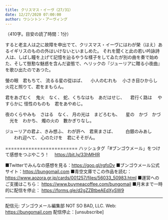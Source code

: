 ```yaml
---
title: クリスマス・イーヴ（27/31）
date: 12/27/2020 07:00:00
author: ワシントン・アーヴィング
---
```


（410字。目安の読了時間：1分）

すると老主人は之に故障を申出でて、クリスマス・イーヴにはわが榮（はえ）あるイギリスのものの外はいけないといましめた。
それを聞くと此の若い吟詠詩人は、しばし瞳を上げて記憶を辿るやうな樣子をしてゐたが別の曲を奏で始めた、そして慇懃な魅惑を含んだ姿態で、ヘリックの『ジューリアに贈る小夜曲』を歌ひ出たのであつた。


螢の眼　君もちて、
流るる星の從はば、
　小人のむれも
　小さき目ひからし
火花と照りて、君をまもらん。

君をあざむく　鬼火　なく、
蛇、くちなはも　あだはせじ、
　君行く路は
　やすらかに
怪性のものも　君をあやめじ。

夜のくらやみも　さはる　なく、
月の光は　まどろむも、
　星の　かづ　かづ
　光を　わかち、
燭の火の　數かぎりなし。

ジューリアの君よ、きみ想ふ、
わが許へ　君來まさば、
　　白銀のみあし
　　われ迎へて、
心のたけを　君にそそがん。

=========================
ハッシュタグ「#ブンゴウメール」をつけて感想をつぶやこう！　
https://bit.ly/33hMHlR

■Twitterでみんなの感想を見る：https://goo.gl/rgfoDv
■ブンゴウメール公式サイト：https://bungomail.com
■青空文庫でこの作品を読む：https://www.aozora.gr.jp/cards/001257/files/56033_50983.html
■運営へのご支援はこちら： https://www.buymeacoffee.com/bungomail
■月末まで一時的に配信を停止： https://forms.gle/d2gZZBtbeAEdXySW9

-------
配信元: ブンゴウメール編集部
NOT SO BAD, LLC.
Web: https://bungomail.com
配信停止：[unsubscribe]

